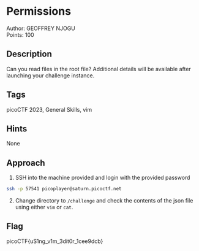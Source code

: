 # Permissions

Author: GEOFFREY NJOGU<br>
Points: 100

## Description
Can you read files in the root file?
Additional details will be available after launching your challenge instance.

## Tags
picoCTF 2023, General Skills, vim

## Hints
None

## Approach
1. SSH into the machine provided and login with the provided password
```bash
ssh -p 57541 picoplayer@saturn.picoctf.net
```
2. Change directory to `/challenge` and check the contents of the json file using either `vim` or `cat`.

## Flag
picoCTF{uS1ng_v1m_3dit0r_1cee9dcb}